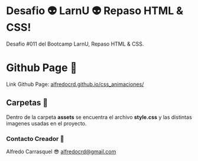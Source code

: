 # Desafio :alien: LarnU :alien: Repaso HTML & CSS!

Desafio #011 del Bootcamp LarnU, Repaso HTML & CSS.

# Github Page :link:

Link Github Page: [alfredocrd.github.io/css_animaciones/](https://alfredocrd.github.io/repaso_html_css/)

## Carpetas :file_folder:

Dentro de la carpeta **assets** se encuentra el archivo **style.css** y las distintas imagenes usadas en el proyecto.

### Contacto Creador :e-mail: 
Alfredo Carrasquel :sunglasses:
alfredocrd@gmail.com